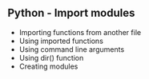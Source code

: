 ## Python - Import modules
- Importing functions from another file
- Using imported functions
- Using command line arguments
- Using dir() function
- Creating modules
